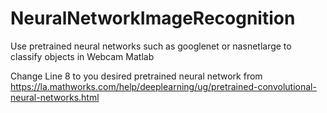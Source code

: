 # NeuralNetworkImageRecognition
Use pretrained neural networks such as googlenet or nasnetlarge to classify objects in Webcam Matlab

Change Line 8 to you desired pretrained neural network from https://la.mathworks.com/help/deeplearning/ug/pretrained-convolutional-neural-networks.html
